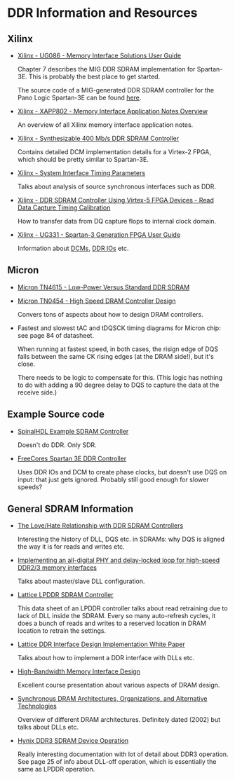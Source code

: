 # DDR Information and Resources

## Xilinx

* [Xilinx - UG086 - Memory Interface Solutions User Guide](https://www.xilinx.com/support/documentation/ip_documentation/ug086.pdf#page=281)

    Chapter 7 describes the MIG DDR SDRAM implementation for Spartan-3E. This is probably the best place to get started.

    The source code of a MIG-generated DDR SDRAM controller for the Pano Logic Spartan-3E can be found [here](./bringup/spartan3e_ddr_ctrl).

* [Xilinx - XAPP802 - Memory Interface Application Notes Overview](https://www.xilinx.com/support/documentation/application_notes/xapp802.pdf)

    An overview of all Xilinx memory interface application notes.

* [Xilinx - Synthesizable 400 Mb/s DDR SDRAM Controller](https://www.cs.york.ac.uk/rts/docs/Xilinx-datasource-2003-q1/appnotes/xapp253.pdf#page=9)

    Contains detailed DCM implementation details for a Virtex-2 FPGA, which should be pretty similar to Spartan-3E.

* [Xilinx - System Interface Timing Parameters](https://www.xilinx.com/support/documentation/application_notes/xapp259.pdf#page=12)

    Talks about analysis of source synchronous interfaces such as DDR.

* [Xilinx - DDR SDRAM Controller Using Virtex-5 FPGA Devices - Read Data Capture Timing Calibration](https://www.xilinx.com/support/documentation/application_notes/xapp851.pdf#page=9)

    How to transfer data from DQ capture flops to internal clock domain.

* [Xilinx - UG331 - Spartan-3 Generation FPGA User Guide](https://www.xilinx.com/support/documentation/user_guides/ug331.pdf)

    Information about [DCMs](https://www.xilinx.com/support/documentation/user_guides/ug331.pdf#page=65&zoom=100,0,194), 
    [DDR IOs](https://www.xilinx.com/support/documentation/user_guides/ug331.pdf#page=328&zoom=100,0,408) etc.

## Micron

* [Micron TN4615 - Low-Power Versus Standard DDR SDRAM](https://www.micron.com/~/media/documents/products/technical-note/dram/tn4615.pdf)

* [Micron TN0454 - High Speed DRAM Controller Design](https://www.micron.com/~/media/documents/products/technical-note/dram-modules/tn0454.pdf)

    Convers tons of aspects about how to design DRAM controllers.

* Fastest and slowest tAC and tDQSCK timing diagrams for Micron chip: see page 84 of datasheet.

    When running at fastest speed, in both cases, the risign edge of DQS falls between the same CK rising edges (at the DRAM side!), but it's close.

    There needs to be logic to compensate for this. (This logic has nothing to do with adding a 90 degree delay to DQS to capture the data at the
    receive side.)


## Example Source code

* [SpinalHDL Example SDRAM Controller](https://github.com/SpinalHDL/SpinalHDL/tree/master/lib/src/main/scala/spinal/lib/memory/sdram)

    Doesn't do DDR. Only SDR.

* [FreeCores Spartan 3E DDR Controller](https://github.com/freecores/sdram_controller)

    Uses DDR IOs and DCM to create phase clocks, but doesn't use DQS on input: that just gets ignored. Probably still good enough for slower speeds?

## General SDRAM Information

* [The Love/Hate Relationship with DDR SDRAM Controllers](https://www.design-reuse.com/articles/13805/the-love-hate-relationship-with-ddr-sdram-controllers.html)

    Interesting the history of DLL, DQS etc. in SDRAMs: why DQS is aligned the way it is for reads and writes etc.

* [Implementing an all-digital PHY and delay-locked loop for high-speed DDR2/3 memory interfaces](https://www.edn.com/design/integrated-circuit-design/4312975/Implementing-an-all-digital-PHY-and-delay-locked-loop-for-high-speed-DDR2-3-memory-interfaces)

    Talks about master/slave DLL configuration.

* [Lattice LPDDR SDRAM Controller](https://www.latticesemi.com/en/Products/DesignSoftwareAndIP/IntellectualProperty/IPCore/IPCores01/LPDDRSDRAMController)

    This data sheet of an LPDDR controller talks about read retraining due to lack of DLL inside the SDRAM. Every so many auto-refresh cycles, it does
    a bunch of reads and writes to a reserved location in DRAM location to retrain the settings.

* [Lattice DDR Interface Design Implementation White Paper](http://www.latticesemi.com/dynamic/view_document.cfm?document_id=9187)

    Talks about how to implement a DDR interface with DLLs etc.

* [High-Bandwidth Memory Interface Design](https://courses.soe.ucsc.edu/courses/ee222/Winter13/01/attachments/18097)

    Excellent course presentation about various aspects of DRAM design.

* [Synchronous DRAM Architectures, Organizations, and Alternative Technologies](https://eng.umd.edu/~blj/CS-590.26/references/DRAM-Systems.pdf)

    Overview of different DRAM architectures. Definitely dated (2002) but talks about DLLs etc.

* [Hynix DDR3 SDRAM Device Operation](https://www.skhynix.com/product/filedata/fileDownload.do?seq=2385)

    Really interesting documentation with lot of detail about DDR3 operation. See page 25 of info about DLL-off operation, which is essentially the same as
    LPDDR operation.

